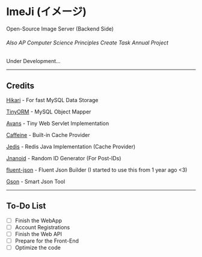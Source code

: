 # ImeJi (イメージ)

Open-Source Image Server (Backend Side)

###### Also AP Computer Science Principles Create Task Annual Project
Under Development...

---
## Credits 
[Hikari](https://github.com/brettwooldridge/HikariCP/) - For fast MySQL Data Storage

[TinyORM](https://github.com/tokuhirom/tinyorm) - MySQL Object Mapper

[Avans](https://github.com/tokuhirom/avans) - Tiny Web Servlet Implementation

[Caffeine](https://github.com/ben-manes/caffeine) - Built-in Cache Provider

[Jedis](https://github.com/xetorthio/jedis) - Redis Java Implementation (Cache Provider)

[Jnanoid](https://github.com/aventrix/jnanoid) - Random ID Generator (For Post-IDs)

[fluent-json](https://github.com/BrynCooke/fluent-json) - Fluent Json Builder (I started to use this from 1 year ago <3)

[Gson](https://github.com/google/gson) - Smart Json Tool

---
## To-Do List
- [ ] Finish the WebApp
- [ ] Account Registrations
- [ ] Finish the Web API
- [ ] Prepare for the Front-End
- [ ] Optimize the code
